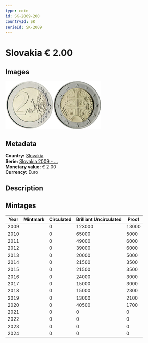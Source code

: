 ```yaml
---
type: coin
id: SK-2009-200
countryId: SK
serieId: SK-2009
---
```


# Slovakia € 2.00

## Images

<img src="../../../Images/common-2007-200.webp" height="150" alt="Front image"><img src="Images/slovakia-2009-200.webp" height="150" alt="Back image">

## Metadata

**Country:** [Slovakia](../index.md)\
**Serie:** [Slovakia 2009 - ...](index.md)\
**Monetary value:** € 2.00\
**Currency:** Euro

## Description

## Mintages

| Year | Mintmark | Circulated | Brilliant Uncirculated | Proof |
| ---- | -------- | ---------- | ---------------------- | ----- |
| 2009 |          | 0          | 123000                 | 13000 |
| 2010 |          | 0          | 65000                  | 5000  |
| 2011 |          | 0          | 49000                  | 6000  |
| 2012 |          | 0          | 39000                  | 6000  |
| 2013 |          | 0          | 20000                  | 5000  |
| 2014 |          | 0          | 21500                  | 3500  |
| 2015 |          | 0          | 21500                  | 3500  |
| 2016 |          | 0          | 24000                  | 3000  |
| 2017 |          | 0          | 15000                  | 3000  |
| 2018 |          | 0          | 15000                  | 2300  |
| 2019 |          | 0          | 13000                  | 2100  |
| 2020 |          | 0          | 40500                  | 1700  |
| 2021 |          | 0          | 0                      | 0     |
| 2022 |          | 0          | 0                      | 0     |
| 2023 |          | 0          | 0                      | 0     |
| 2024 |          | 0          | 0                      | 0     |
